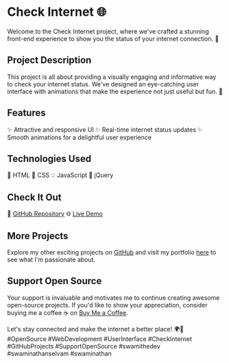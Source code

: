 # Check Internet 🌐

Welcome to the Check Internet project, where we've crafted a stunning front-end experience to show you the status of your internet connection. 🚀

## Project Description
This project is all about providing a visually engaging and informative way to check your internet status. We've designed an eye-catching user interface with animations that make the experience not just useful but fun. 🌈

## Features
✨ Attractive and responsive UI
✨ Real-time internet status updates
✨ Smooth animations for a delightful user experience

## Technologies Used
🔧 HTML
🎨 CSS
💡 JavaScript
🔌 jQuery

## Check It Out
🔗 [GitHub Repository](https://github.com/SwamiTheDev/web-components/tree/main/Check%20Internet)
🌐 [Live Demo](https://checkinternet-swamithedev.netlify.app/)

## More Projects
Explore my other exciting projects on [GitHub](https://github.com/swamithedev/) and visit my portfolio [here](https://swamithedev.vercel.app) to see what I'm passionate about.

## Support Open Source
Your support is invaluable and motivates me to continue creating awesome open-source projects. If you'd like to show your appreciation, consider buying me a coffee ☕️ on [Buy Me a Coffee](https://www.buymeacoffee.com/swamithedev).

Let's stay connected and make the internet a better place! 🌍💙
#OpenSource #WebDevelopment #UserInterface #CheckInternet #GitHubProjects #SupportOpenSource #swamithedev #swaminathanselvam #swaminathan